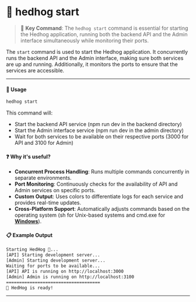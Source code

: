 # 🦔 hedhog start

> 🦔 **Key Command**: The `hedhog start` command is essential for starting the Hedhog application, running both the backend API and the Admin interface simultaneously while monitoring their ports.

The `start` command is used to start the Hedhog application. It concurrently runs the backend API and the Admin interface, making sure both services are up and running. Additionally, it monitors the ports to ensure that the services are accessible.

---

#### 🚀 Usage

```bash
hedhog start
```

This command will:

- Start the backend API service (npm run dev in the backend directory)
- Start the Admin interface service (npm run dev in the admin directory)
- Wait for both services to be available on their respective ports (3000 for API and 3100 for Admin)

#### ❓ Why it's useful?

- **Concurrent Process Handling**: Runs multiple commands concurrently in separate environments.
- **Port Monitoring**: Continuously checks for the availability of API and Admin services on specific ports.
- **Custom Output**: Uses colors to differentiate logs for each service and provides real-time updates.
- **Cross-Platform Support**: Automatically adjusts commands based on the operating system (sh for Unix-based systems and cmd.exe for [**Windows**](https://www.microsoft.com/pt-br/windows/)).

#### 📋 Example Output

```bash
Starting HedHog 🦔...
[API] Starting development server...
[Admin] Starting development server...
Waiting for ports to be available...
[API] API is running on http://localhost:3000
[Admin] Admin is running on http://localhost:3100
====================================
🦔 HedHog is ready!
```

---
